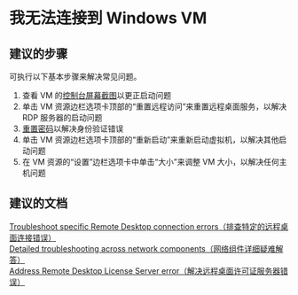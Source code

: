 
<properties 
    pageTitle="I can't connect to my Windows VM"
    description="我无法连接到 Windows VM "
    service="microsoft.classiccompute"
    resource="virtualmachines"
    authors="kasparks"
    displayOrder="1"
    selfHelpType="resource"
    supportTopicIds=""
    resourceTags="windows"
    productPesIds=""
    cloudEnvironments="public"
 />
    

# 我无法连接到 Windows VM

## **建议的步骤**

可执行以下基本步骤来解决常见问题。

1. 查看 VM 的[控制台屏幕截图](data-blade:Microsoft_Azure_Classic_Compute.VirtualMachineSerialConsoleLogBlade)以更正启动问题
2. 单击 VM 资源边栏选项卡顶部的“重置远程访问”来重置远程桌面服务，以解决 RDP 服务器的启动问题
3. [重置密码](data-blade:Microsoft_Azure_Classic_Compute.PasswordResetBlade)以解决身份验证错误
4. 单击 VM 资源边栏选项卡顶部的“重新启动”来重新启动虚拟机，以解决其他启动问题
5. 在 VM 资源的“设置”边栏选项卡中单击“大小”来调整 VM 大小，以解决任何主机问题

## **建议的文档**
[Troubleshoot specific Remote Desktop connection errors（排查特定的远程桌面连接错误）](https://azure.microsoft.com/documentation/articles/virtual-machines-troubleshoot-remote-desktop-connections/#troubleshoot-specific-remote-desktop-connection-errors) <br>
[Detailed troubleshooting across network components（网络组件详细疑难解答）](https://azure.microsoft.com/documentation/articles/virtual-machines-rdp-detailed-troubleshoot/) <br>
[Address Remote Desktop License Server error（解决远程桌面许可证服务器错误）](https://azure.microsoft.com/documentation/articles/virtual-machines-troubleshoot-remote-desktop-connections/#rdplicense) 


<!--HONumber=Jun16_HO5-->


